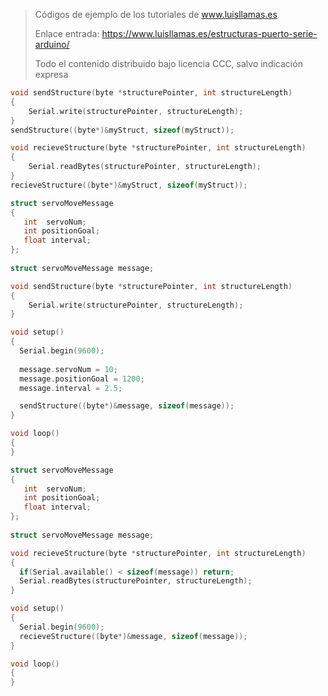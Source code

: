 > Códigos de ejemplo de los tutoriales de www.luisllamas.es
>
> Enlace entrada: https://www.luisllamas.es/estructuras-puerto-serie-arduino/
>
> Todo el contenido distribuido bajo licencia CCC, salvo indicación expresa

```cpp
void sendStructure(byte *structurePointer, int structureLength)
{
    Serial.write(structurePointer, structureLength);
}
sendStructure((byte*)&myStruct, sizeof(myStruct));
```

```cpp
void recieveStructure(byte *structurePointer, int structureLength)
{
    Serial.readBytes(structurePointer, structureLength);
}
recieveStructure((byte*)&myStruct, sizeof(myStruct));
```

```cpp
struct servoMoveMessage
{
   int  servoNum;
   int positionGoal;
   float interval;
};
 
struct servoMoveMessage message;

void sendStructure(byte *structurePointer, int structureLength)
{
    Serial.write(structurePointer, structureLength);
}

void setup()
{
  Serial.begin(9600);
  
  message.servoNum = 10;
  message.positionGoal = 1200;
  message.interval = 2.5;  

  sendStructure((byte*)&message, sizeof(message));
}

void loop() 
{
}
```

```cpp
struct servoMoveMessage
{
   int  servoNum;
   int positionGoal;
   float interval;
};
 
struct servoMoveMessage message;

void recieveStructure(byte *structurePointer, int structureLength)
{
  if(Serial.available() < sizeof(message)) return;
  Serial.readBytes(structurePointer, structureLength);
}

void setup()
{
  Serial.begin(9600);
  recieveStructure((byte*)&message, sizeof(message));
}

void loop() 
{
}
```
